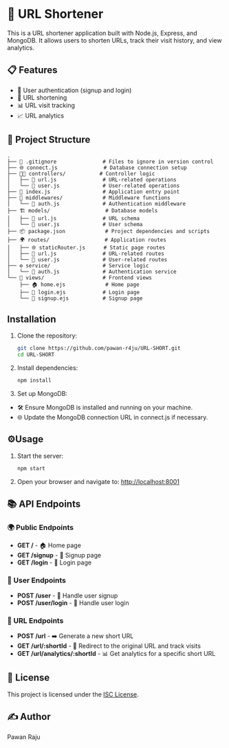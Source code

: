 # 🔗 URL Shortener

This is a URL shortener application built with Node.js, Express, and MongoDB. It allows users to shorten URLs, track their visit history, and view analytics.

## 📋 Features

- 🔐 User authentication (signup and login)
- 🔗 URL shortening
- 📊 URL visit tracking
- 📈 URL analytics

## 📁 Project Structure



```
.  
├── 🚫 .gitignore               # Files to ignore in version control  
├── 🌐 connect.js               # Database connection setup  
├── 🧑‍💻 controllers/           # Controller logic  
│   ├── 🔗 url.js               # URL-related operations  
│   └── 👤 user.js              # User-related operations  
├── 🎯 index.js                 # Application entry point  
├── 🔧 middlewares/             # Middleware functions  
│   └── 🔐 auth.js              # Authentication middleware  
├── 🏗️ models/                  # Database models  
│   ├── 🔗 url.js               # URL schema  
│   └── 👤 user.js              # User schema  
├── 📦 package.json             # Project dependencies and scripts  
├── 🌍 routes/                  # Application routes  
│   ├── 🌐 staticRouter.js      # Static page routes  
│   ├── 🔗 url.js               # URL-related routes  
│   └── 👤 user.js              # User-related routes  
├── ⚙️ service/                 # Service logic  
│   └── 🔐 auth.js              # Authentication service  
└── 🌅 views/                   # Frontend views  
    ├── 🏠 home.ejs             # Home page  
    ├── 🔑 login.ejs            # Login page  
    └── 📝 signup.ejs           # Signup page

```

## Installation

1. Clone the repository:
   ```bash
   git clone https://github.com/pawan-r4ju/URL-SHORT.git
   cd URL-SHORT
   ```

2. Install dependencies:
   ```bash
   npm install
   ```

3. Set up MongoDB:
- 🛠️ Ensure MongoDB is installed and running on your machine.
- 🌐 Update the MongoDB connection URL in connect.js if necessary.

## ⚙️Usage

1. Start the server:
   ```bash
   npm start
   ```

2. Open your browser and navigate to:
   [http://localhost:8001](http://localhost:8001)

## 📚 API Endpoints

### 🌍 Public Endpoints
- **GET /** - 🏠 Home page
- **GET /signup** - 📝 Signup page
- **GET /login** - 🔑 Login page

### 👤 User Endpoints
- **POST /user** - 📝 Handle user signup
- **POST /user/login** - 🔑 Handle user login

### 🔗 URL Endpoints
- **POST /url** - ➡️ Generate a new short URL
- **GET /url/:shortId** - 🔄 Redirect to the original URL and track visits
- **GET /url/analytics/:shortId** - 📊 Get analytics for a specific short URL

## 📜 License

This project is licensed under the [ISC License](https://opensource.org/licenses/ISC).

## ✍️ Author
Pawan Raju
